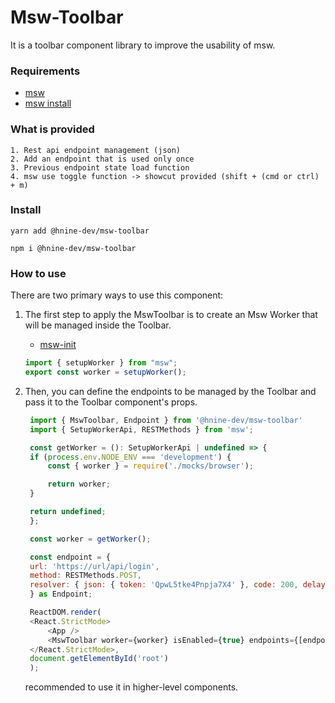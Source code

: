 # Msw-Toolbar

It is a toolbar component library to improve the usability of msw.

### Requirements

- [msw](https://mswjs.io/)
- [msw install](https://mswjs.io/docs/getting-started/install)

### What is provided

    1. Rest api endpoint management (json)
    2. Add an endpoint that is used only once
    3. Previous endpoint state load function
    4. msw use toggle function -> showcut provided (shift + (cmd or ctrl) + m)

### Install

    yarn add @hnine-dev/msw-toolbar

    npm i @hnine-dev/msw-toolbar

### How to use

There are two primary ways to use this component:

1. The first step to apply the MswToolbar is to create an Msw Worker that will be managed inside the Toolbar.

   - [msw-init](https://mswjs.io/docs/getting-started/integrate/browser)

   ```javascript
   import { setupWorker } from "msw";
   export const worker = setupWorker();
   ```

2. Then, you can define the endpoints to be managed by the Toolbar and pass it to the Toolbar component's props.

   ```javascript
    import { MswToolbar, Endpoint } from '@hnine-dev/msw-toolbar'
    import { SetupWorkerApi, RESTMethods } from 'msw';

    const getWorker = (): SetupWorkerApi | undefined => {
    if (process.env.NODE_ENV === 'development') {
        const { worker } = require('./mocks/browser');

        return worker;
    }

    return undefined;
    };

    const worker = getWorker();

    const endpoint = {
    url: 'https://url/api/login',
    method: RESTMethods.POST,
    resolver: { json: { token: 'QpwL5tke4Pnpja7X4' }, code: 200, delay: 1000 },
    } as Endpoint;

    ReactDOM.render(
    <React.StrictMode>
        <App />
        <MswToolbar worker={worker} isEnabled={true} endpoints={[endpoint]} />
    </React.StrictMode>,
    document.getElementById('root')
    );
   ```

   recommended to use it in higher-level components.
